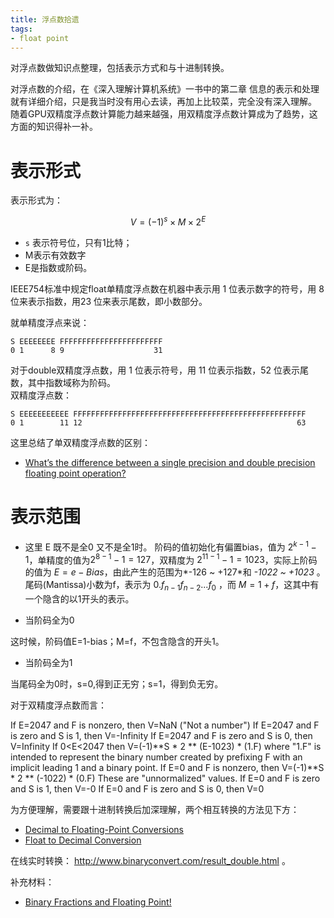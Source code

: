 ```yaml
---
title: 浮点数拾遗
tags:
- float point
---
```

对浮点数做知识点整理，包括表示方式和与十进制转换。  
<!-- more -->

对浮点数的介绍，在《深入理解计算机系统》一书中的第二章 信息的表示和处理 就有详细介绍，只是我当时没有用心去读，再加上比较菜，完全没有深入理解。  
随着GPU双精度浮点数计算能力越来越强，用双精度浮点数计算成为了趋势，这方面的知识得补一补。  

# 表示形式

表示形式为：

$$ V=(-1)^{s} \times M \times 2^{E} $$

+ `s` 表示符号位，只有1比特；
+ M表示有效数字
+ E是指数或阶码。



IEEE754标准中规定float单精度浮点数在机器中表示用 1 位表示数字的符号，用 8 位来表示指数，用23 位来表示尾数，即小数部分。  

就单精度浮点来说：

```
S EEEEEEEE FFFFFFFFFFFFFFFFFFFFFFF
0 1      8 9                    31
```

对于double双精度浮点数，用 1 位表示符号，用 11 位表示指数，52 位表示尾数，其中指数域称为阶码。  
双精度浮点数：

```
S EEEEEEEEEEE FFFFFFFFFFFFFFFFFFFFFFFFFFFFFFFFFFFFFFFFFFFFFFFFFFFF
0 1        11 12                                                63
```

这里总结了单双精度浮点数的区别：

+ [What’s the difference between a single precision and double precision floating point operation?](https://stackoverflow.com/a/801146)

# 表示范围

+ 这里 E 既不是全0 又不是全1时。
阶码的值初始化有偏置bias，值为 $2^{k-1}-1$，单精度的值为$2^{8-1}-1 = 127$，双精度为 $2^{11-1}-1 = 1023$，实际上阶码的值为 $E = e-Bias$，由此产生的范围为*-126 ~ +127*和 *-1022 ~ +1023* 。  
尾码(Mantissa)小数为f，表示为 $0.f_{n-1}f_{n-2}...f_{0}$ ，而 $M=1+f$，这其中有一个隐含的以1开头的表示。 

+ 当阶码全为0  

这时候，阶码值E=1-bias；M=f，不包含隐含的开头1。  

+ 当阶码全为1

当尾码全为0时，s=0,得到正无穷；s=1，得到负无穷。

对于双精度浮点数而言：  

If E=2047 and F is nonzero, then V=NaN ("Not a number")
If E=2047 and F is zero and S is 1, then V=-Infinity
If E=2047 and F is zero and S is 0, then V=Infinity
If 0<E<2047 then V=(-1)**S * 2 ** (E-1023) * (1.F) where "1.F" is intended to represent the binary number created by prefixing F with an implicit leading 1 and a binary point.
If E=0 and F is nonzero, then V=(-1)**S * 2 ** (-1022) * (0.F) These are "unnormalized" values.
If E=0 and F is zero and S is 1, then V=-0
If E=0 and F is zero and S is 0, then V=0

为方便理解，需要跟十进制转换后加深理解，两个相互转换的方法见下方：

+ [Decimal to Floating-Point Conversions](http://sandbox.mc.edu/~bennet/cs110/flt/dtof.html)
+ [Float to Decimal Conversion](http://sandbox.mc.edu/~bennet/cs110/flt/ftod.html)

在线实时转换： <http://www.binaryconvert.com/result_double.html> 。

补充材料：
+ [Binary Fractions and Floating Point!](https://ryanstutorials.net/binary-tutorial/binary-floating-point.php)
